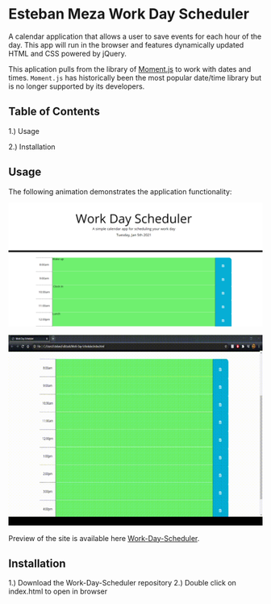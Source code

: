 # Esteban Meza Work Day Scheduler

A calendar application that allows a user to save events for each hour of the day. This app will run in the browser and features dynamically updated HTML and CSS powered by jQuery.

This aplication pulls from the library of [Moment.js](https://momentjs.com/) to work with dates and times. `Moment.js` has historically been the most popular date/time library but is no longer supported by its developers. 

## Table of Contents

1.) Usage

2.) Installation

## Usage

The following animation demonstrates the application functionality:

![Work-Day-Scheduler Image](https://github.com/MezaCreative/Work-Day-Scheduler/blob/main/image.png)

![Work-Day-Scheduler demo](https://github.com/MezaCreative/Work-Day-Scheduler/blob/main/demo.gif)

Preview of the site is available here [Work-Day-Scheduler](https://mezacreative.github.io/Work-Day-Scheduler/).



## Installation

1.) Download the Work-Day-Scheduler repository
2.) Double click on index.html to open in browser

